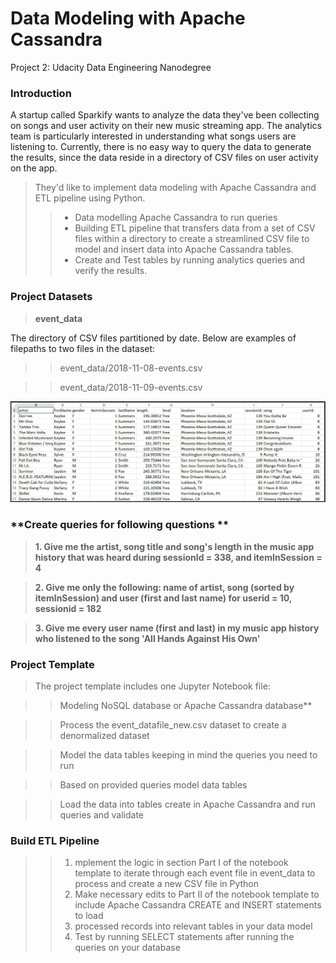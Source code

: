 # Data Modeling with Apache Cassandra

Project 2: Udacity Data Engineering Nanodegree

### **Introduction**
A startup called Sparkify wants to analyze the data they've been collecting on songs and user activity on their new music streaming app. The analytics team is particularly interested in understanding what songs users are listening to. Currently, there is no easy way to query the data to generate the results, since the data reside in a directory of CSV files on user activity on the app.


>They'd like to implement data modeling with Apache Cassandra and ETL pipeline using Python.
>> - Data modelling Apache Cassandra to run queries
>> - Building ETL pipeline that transfers data from a set of CSV files within a directory to create a streamlined CSV file to model and insert data into Apache Cassandra tables.
>> - Create and Test tables by running analytics queries and verify the results.



### **Project Datasets**

> **event_data**

The directory of CSV files partitioned by date. Below are examples of filepaths to two files in the dataset: 


>> event_data/2018-11-08-events.csv

>> event_data/2018-11-09-events.csv

<img src="image_event_datafile_new.jpg">


### **Create queries for following questions **

> **1. Give me the artist, song title and song's length in the music app history that was heard during  sessionId = 338, and itemInSession  = 4**

> **2. Give me only the following: name of artist, song (sorted by itemInSession) and user (first and last name) for userid = 10, sessionid = 182**
    
> **3. Give me every user name (first and last) in my music app history who listened to the song 'All Hands Against His Own'**


### **Project Template**

> The project template includes one Jupyter Notebook file:

>> Modeling NoSQL database or Apache Cassandra database**

>> Process the event_datafile_new.csv dataset to create a denormalized dataset

>> Model the data tables keeping in mind the queries you need to run

>> Based on provided queries model data tables

>> Load the data into tables create in Apache Cassandra and run queries and validate


### **Build ETL Pipeline**

>> 1. mplement the logic in section Part I of the notebook template to iterate through each event file in event_data to process and create a new CSV file in Python
>> 1. Make necessary edits to Part II of the notebook template to include Apache Cassandra CREATE and INSERT statements to load 
>> 1. processed records into relevant tables in your data model
>> 1. Test by running SELECT statements after running the queries on your database
